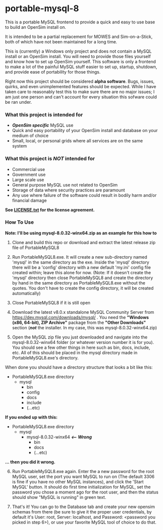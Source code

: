# portable-mysql-8
This is a portable MySQL frontend to provide a quick and easy to use base to build an OpenSim install on.

It is intended to be a partial replacement for MOWES and Sim-on-a-Stick, both of which have not been maintained for a long time.

This is (currently) a Windows only project and does not contain a MySQL install or an OpenSim install. You will need to provide those files yourself and know how to set up OpenSim yourself. This software is only a frontend to make a lot of the painful MySQL stuff easier to set up, startup, shutdown, and provide ease of portability for those things.

Right now this project should be considered **alpha software**. Bugs, issues, quirks, and even unimplemented features should be expected. While I have taken care to reasonably test this to make sure there are no major issues; I am just one person and can't account for every situation this sofware could be ran under.

### What this project is intended for
* ***OpenSim specific*** MySQL use
* Quick and easy portability of your OpenSim install and database on your medium of choice
* Small, local, or personal grids where all services are on the same system

### What this project is ***NOT*** intended for
* Commercial use
* Government use
* Large scale use
* General purpose MySQL use not related to OpenSim
* Storage of data where security practices are paramount
* Any use where failure of the software could result in bodily harm and/or financial damage

**See [LICENSE.txt](./LICENSE.txt) for the license agreement.**

### How To Use
**Note: I'll be using mysql-8.0.32-winx64.zip as an example for this how to**

1. Clone and build this repo or download and extract the latest release zip file of PortableMySQL8

2. Run PortableMySQL8.exe. It will create a new sub-directory named 'mysql' in the same directory as the exe. Inside the 'mysql' directory there will be a 'config' directory with a new default 'my.ini' config file created within; leave this alone for now. (Note: If it doesn't create the 'mysql' directory then close PortableMySQL8 and create the directory by hand in the same directory as PortableMySQL8.exe without the quotes. You don't have to create the config directory, it will be created automatically)

3. Close PortableMySQL8 if it is still open

4. Download the latest v8.0.x standalone MySQL Community Server from https://dev.mysql.com/downloads/mysql/ . You need the **"Windows (x86, 64-bit), ZIP Archive"** package from the **"Other Downloads"** section (***not*** the installer. In my case, this was mysql-8.0.32-winx64.zip)

5. Open the MySQL zip file you just downloaded and navigate into the mysql-8.0.32-winx64 folder (or whatever version number it is for you). You should see a few other things in here such as bin, docs, include, etc. All of this should be placed in the mysql directory made in PortableMySQL8.exe's directory.

When done you should have a directory structure that looks a bit like this:

- PortableMySQL8.exe directory
  - mysql
    - bin
    - config
    - docs
    - include
    - (...etc)

**If you ended up with this:**

- PortableMySQL8.exe directory
  - mysql
    - mysql-8.0.32-winx64 ***<-- Wrong***
      - bin
      - docs
      - (...etc)

**... then you did it wrong.**

6. Run PortableMySQL8.exe again. Enter the a new password for the root MySQL user, set the port you want MySQL to run on (The default 3306 is fine if you have no other MySQL instances), and click the 'Start MySQL' button. It should do first time initialization for MySQL, set the password you chose a moment ago for the root user, and then the status should show "MySQL is running" in green text.

7. That's it! You can go to the Database tab and create your new opensim schemas from there (be sure to give it the proper user credentials, by default it's User: root, Server: localhost, and Password: <password you picked in step 6>), or use your favorite MySQL tool of choice to do that.



